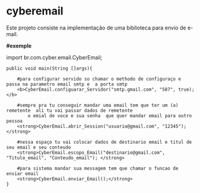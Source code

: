 # cyberemail
Este projeto consiste na implementação de uma biblioteca para envio de e-mail.

<p>
 </p>
 <b>#exemple</b>

import br.com.cyber.email.CyberEmail;

    public void main(String []args){
    
        #para configurar servido so chamar o methodo de configuraço e passa na parametro email smtp e  a porta smtp
        <b>CyberEmail.configuarar_Servidor("smtp.gmail.com", "587", true); </b>
        
        #sempre pra tu conseguir mandar uma email tem que ter um (a) remetente  ali tu vai passar dados de remetente 
            o emial de voce e sua senha  que quer mandar email para outro pessoa  
        <strong>CyberEmail.abrir_Session("usuario@gmail.com", "12345"); </strong>
        
        #nessa espaço tu vai colocar dados de destinario email e titul de seu email e seu conteudo
        <strong>CyberEmail.escopo_Email("destinario@gmail.com", "Titulo_email", "Conteudo_email"); </strong>
        
        #para sistema mandar sua messagem tem que chamar o funcao de enviar email  
        <strong>CyberEmail.enviar_Email();</strong>
    }
    

